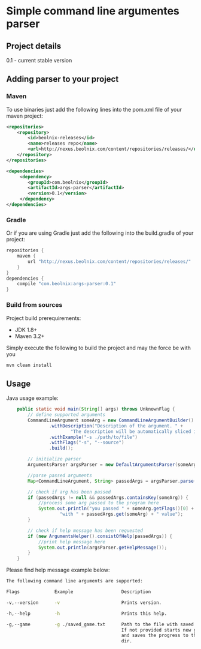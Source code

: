 # Simple command line argumentes parser

## Project details
0.1 - current stable version

## Adding parser to your project
### Maven
To use binaries just add the following lines into the pom.xml file of your maven project:
```xml
<repositories>
    <repository>
        <id>beolnix-releases</id>
        <name>releases repo</name>
        <url>http://nexus.beolnix.com/content/repositories/releases/</url>
    </repository>
</repositories>

<dependencies>
     <dependency>
        <groupId>com.beolnix</groupId>
        <artifactId>args-parser</artifactId>
        <version>0.1</version>
     </dependency>
</dependencies>
```

### Gradle
Or if you are using Gradle just add the following into the build.gradle of your project:
```groovy
repositories {
    maven {
        url "http://nexus.beolnix.com/content/repositories/releases/"
    }
}
dependencies {
    compile "com.beolnix:args-parser:0.1"
}
```

### Build from sources
Project build prerequirements:
+ JDK 1.8+
+ Maven 3.2+

Simply execute the following to build the project and may the force be with you
```bash
mvn clean install
```

## Usage
Java usage example:
```java
    public static void main(String[] args) throws UnknownFlag {
        // define supported arguments
        CommandLineArgument someArg = new CommandLineArgumentBuilder()
                .withDescription("Description of the argument. " +
                        "The description will be automatically sliced if it longer then 30 chars.")
                .withExample("-s ./path/to/file")
                .withFlags("-s", "--source")
                .build();

        // initialize parser
        ArgumentsParser argsParser = new DefaultArgumentsParser(someArg);

        //parse passed arguments
        Map<CommandLineArgument, String> passedArgs = argsParser.parse(args);

        // check if arg has been passed
        if (passedArgs != null && passedArgs.containsKey(someArg)) {
            //process some arg passed to the program here
            System.out.println("you passed " + someArg.getFlags()[0] + " " +
                    "with " + passedArgs.get(someArg) + " value");
        }

        // check if help message has been requested
        if (new ArgumentsHelper().consistOfHelp(passedArgs)) {
            //print help message here
            System.out.println(argsParser.getHelpMessage());
        }
    }
```

Please find help message example below:
```bash
The following command line arguments are supported:

Flags             Example                  Description

-v,--version      -v                       Prints version.

-h,--help         -h                       Prints this help.

-g,--game         -g ./saved_game.txt      Path to the file with saved game.
                                           If not provided starts new game
                                           and saves the progress to the current
                                           dir.
```